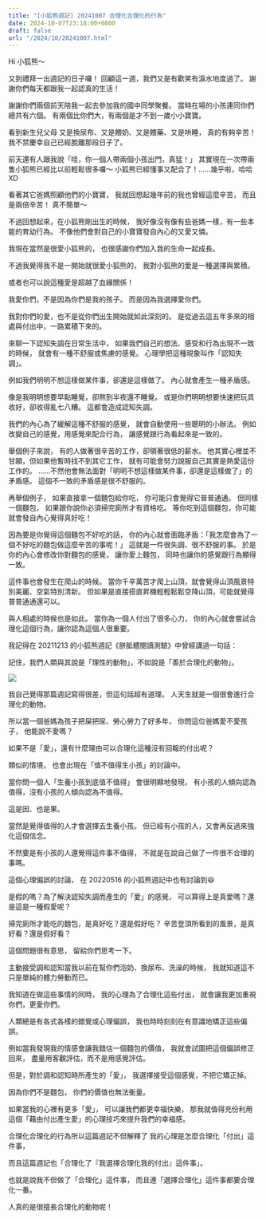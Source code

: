 ```yaml
---
title: "[小狐熊週記] 20241007 合理化合理化的行為"
date: 2024-10-07T23:18:00+0800
draft: false
url: "/2024/10/20241007.html"
---
```


Hi 小狐熊～ 

又到禮拜一出週記的日子囉！ 
回顧這一週，我們又是有歡笑有淚水地度過了。 
謝謝你們每天都跟我一起認真的生活！ 

謝謝你們兩個前天陪我一起去參加我的國中同學聚餐。 
當時在場的小孩連同你們總共有六個。 
有兩個比你們大，有兩個是才不到一歲小小寶寶。 

看到新生兒父母 
又是換尿布、又是餵奶、又是餵藥、又是哄睡， 
真的有夠辛苦！ 
我不禁慶幸自己已經脫離那段日子了。 

前天還有人跟我說「哇，你一個人帶兩個小孩出門，真猛！」 
其實現在一次帶兩隻小狐熊已經比以前輕鬆很多囉～ 
小狐熊已經懂事又配合了！……幾乎啦，哈哈XD 

看著其它爸媽照顧他們的小寶寶， 
我就回想起幾年前的我也曾經這麼辛苦， 
而且是兩倍辛苦！ 
真不簡單～ 

不過回想起來，在小狐熊剛出生的時候， 
我好像沒有像有些爸媽一樣，有一些本能的育幼行為。 
不像他們會對自己的小寶寶發自內心的又愛又憐。 

我現在當然是很愛小狐熊的， 
也很感謝你們加入我的生命一起成長。 

不過我覺得我不是一開始就很愛小狐熊的， 
我對小狐熊的愛是一種選擇與累積。 

或者也可以說這種愛是超越了血緣關係！ 

我愛你們，不是因為你們是我的孩子。 
而是因為我選擇愛你們。 

我對你們的愛，也不是從你們出生開始就如此深刻的。 
是從過去這五年多來的相處與付出中，一路累積下來的。 

來聊一下認知失調在日常生活中， 
如果我們自己的想法、感受和行為出現不一致的時候， 
就會有一種不舒服或焦慮的感覺。 
心理學把這種現象叫作「認知失調」。 

例如我們明明不想這樣做某件事，卻還是這樣做了。 
內心就會產生一種矛盾感。


像是我明明想要早點睡覺，卻熬到半夜還不睡覺。 
或是你們明明想要快速把玩具收好，卻收得亂七八糟。 
這都會造成認知失調。 

我們的內心為了緩解這種不舒服的感覺， 
就會自動使用一些聰明的小辦法。 
例如改變自己的感覺，用感覺來配合行為，
讓感覺跟行為看起來是一致的。 

舉個例子來說， 
有的人做著很辛苦的工作，卻領著很低的薪水。 
他其實心裡並不甘願，但如果他暫時找不到其它工作， 
就有可能會努力說服自己其實是熱愛這份工作的。 
……不然他會無法面對「明明不想這樣做某件事，卻還是這樣做了」的矛盾感。 
這個不一致的矛盾感是很不舒服的。 

再舉個例子， 
如果直接拿一個麵包給你吃， 
你可能只會覺得它普普通通。 
但同樣一個麵包， 
如果跟你說你必須掃完廁所才有資格吃。 
等你吃到這個麵包，你可能就會發自內心覺得真好吃！ 

因為要是你覺得這個麵包不好吃的話， 
你的內心就會面臨矛盾：「我怎麼會為了一個不好吃的麵包做這麼辛苦的事呢！」 
這就是一件很失調、很不舒服的事。 
於是你的內心會修改你對麵包的感覺，
讓你愛上麵包，
同時也讓你的感覺跟行為顯得一致。 

這件事也會發生在爬山的時候。 
當你千辛萬苦才爬上山頂，就會覺得山頂風景特別美麗、空氣特別清新。 
但如果是直接搭直昇機輕輕鬆鬆空降山頂，可能就覺得普普通通還可以。 

與人相處的時候也是如此。 
當你為一個人付出了很多心力， 
你的內心就會嘗試合理化這個行為，讓你認為這個人很重要。 

我記得在 20211213 的小狐熊週記《胼胝體閱讀測驗》中曾經講過一句話：

記住，我們人類與其說是「理性的動物」，不如說是「善於合理化的動物」。



![](https://blogger.googleusercontent.com/img/a/AVvXsEiAfPx0wIF4QyL_ZzjrDj5k8408rDP6n4wZMjA9IPm7zJEcMG5M3ydhu__SO3VvFQS80MZu4LKRmGPPubgvosZUdnaLVsZormVacK1MM4O6qE-PDlPL_OTMa3GDc_sFdWcsGuzDp_o5w1bFmy049HD0_FDDXSULSM1tkbfwu4ZcQRX3HPpjaPcx6ziRSiY)

我自己覺得那篇週記寫得很差，但這句話超有道理。 
人天生就是一個很會進行合理化的動物。 

所以當一個爸媽為孩子把屎把尿、勞心勞力了好多年， 
你問這位爸媽愛不愛孩子， 
他能說不愛嗎？ 

如果不是「愛」，還有什麼理由可以合理化這種沒有回報的付出呢？ 

類似的情境， 
也會出現在「值不值得生小孩」的討論中。 

當你問一個人「生養小孩到底值不值得」 
會很明顯地發現， 
有小孩的人傾向認為值得，沒有小孩的人傾向認為不值得。 

這是因、也是果。 

當然是覺得值得的人才會選擇去生養小孩。 
但已經有小孩的人，又會再反過來強化這個信念。 

不然要是有小孩的人還覺得這件事不值得， 
不就是在說自己做了一件很不合理的事嗎。 

這個心理偏誤的討論， 
在 20220516 的小狐熊週記中也有討論到😆

是假的嗎？為了解決認知失調而產生的「愛」的感覺， 
可以算得上是真愛嗎？還是這是一種假愛呢？ 

掃完廁所才能吃的麵包，是真好吃？還是假好吃？ 
辛苦登頂所看到的風景，是真好看？還是假好看？

這個問題很有意思，
留給你們思考一下。

主動接受調和認知當我以前在幫你們泡奶、換尿布、洗澡的時候， 
我就知道這不只是單純的體力勞動而已。 

我知道在做這些事情的同時， 
我的心理為了合理化這些付出， 
就會讓我更加重視你們，更愛你們。 

人類總是有各式各樣的錯覺或心理偏誤， 
我也時時刻刻在有意識地矯正這些偏誤。 

例如當我發現我的情感會讓我錯估一個麵包的價值， 
我就會試圖把這個偏誤修正回來， 
盡量用客觀評估，而不是用感覺評估。 

但是，對於調和認知時所產生的「愛」， 
我選擇接受這個感覺，不把它矯正掉。 

因為你們不是麵包， 
你們的價值也無法衡量。 

如果當我的心裡有更多「愛」， 
可以讓我們都更幸福快樂， 
那我就值得充份利用這個「藉由付出產生愛」的心理技巧來提升我們的幸福感。 


合理化合理化的行為所以這篇週記不但解釋了 
我的心理是怎麼合理化「付出」這件事， 

而且這篇週記也「合理化了『我選擇合理化我的付出』這件事」。 

也就是說我不但做了「合理化」這件事， 
而且連「選擇合理化」這件事都要合理化一番。 

人真的是很擅長合理化的動物呢！








